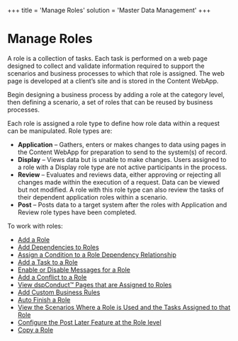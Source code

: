 +++
title = 'Manage Roles'
solution = 'Master Data Management'
+++

# Manage Roles

A role is a collection of tasks. Each task is performed on a web page
designed to collect and validate information required to support the
scenarios and business processes to which that role is assigned. The web
page is developed at a client’s site and is stored in the Content
WebApp.

Begin designing a business process by adding a role at the category
level, then defining a scenario, a set of roles that can be reused by
business processes.

Each role is assigned a role type to define how role data within a
request can be manipulated. Role types are:

  - <span style="font-weight: bold;">Application</span> – Gathers,
    enters or makes changes to data using pages in the Content WebApp
    for preparation to send to the system(s) of record.
  - <span style="font-weight: bold;">Display</span> – Views data but is
    unable to make changes. Users assigned to a role with a Display role
    type are not active participants in the process.
  - <span style="font-weight: bold;">Review</span> – Evaluates and
    reviews data, either approving or rejecting all changes made within
    the execution of a request. Data can be viewed but not modified. A
    role with this role type can also review the tasks of their
    dependent application roles within a scenario.
  - <span style="font-weight: bold;">Post</span> – Posts data to a
    target system after the roles with Application and Review role types
    have been completed.

To work with roles:

  - [Add a Role](Add_a_Role.htm)
  - [Add Dependencies to
    Roles](Role_Dependencies.htm#Add_Dependencies_to_Roles)
  - [Assign a Condition to a Role Dependency
    Relationship](Role_Dependencies.htm#Assign_a_Condition_to_a_Role_Dependency_Relationship)
  - [Add a Task to a Role](Add_a_Task_to_a_Role.htm)
  - [Enable or Disable Messages for a
    Role](Enable_or_Disable_Messages_for_a_Role.htm)
  - [Add a Conflict to a Role](Add_a_Conflict_to_a_Role.htm)
  - [View dspConduct™ Pages that are Assigned to
    Roles](View_a_Roles_dspConduct_Pages.htm)
  - [Add Custom Business Rules](Add_Custom_Business_Rules.htm)
  - [Auto Finish a Role](Auto_Finish_a_Role.htm)
  - [View the Scenarios Where a Role is Used and the Tasks Assigned to
    that Role](View_a_Roles_Scenarios_and_Tasks.htm)
  - [Configure the Post Later Feature at the Role
    level](Configure_the_Post_Later_Feature_at_the_Role_Level.htm)
  - [Copy a Role](Copy_a_Role.htm)
